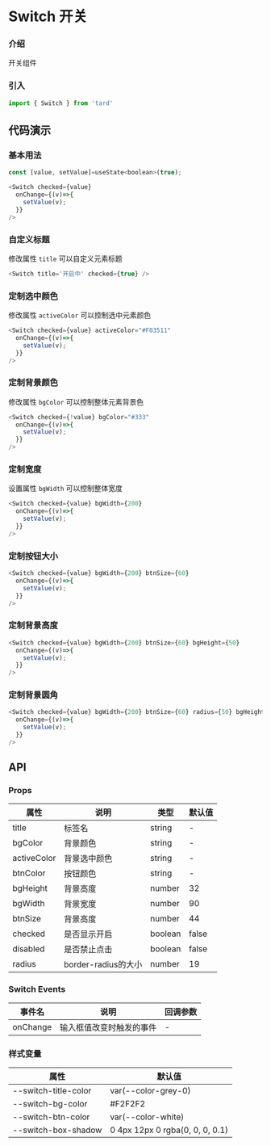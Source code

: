 # Switch 开关
### 介绍
开关组件
### 引入
```js
import { Switch } from 'tard'
```
## 代码演示
### 基本用法

```js
const [value, setValue]=useState<boolean>(true);

<Switch checked={value}
  onChange={(v)=>{
    setValue(v);
  }} 
/>

```

### 自定义标题
修改属性 `title` 可以自定义元素标题
```js
<Switch title='开启中' checked={true} />

```
### 定制选中颜色
修改属性 `activeColor` 可以控制选中元素颜色
```js
<Switch checked={value} activeColor="#F03511"
  onChange={(v)=>{
    setValue(v);
  }} 
/>

```
### 定制背景颜色
修改属性 `bgColor` 可以控制整体元素背景色
```js
<Switch checked={!value} bgColor="#333"
  onChange={(v)=>{
    setValue(v);
  }} 
/>

```
        
### 定制宽度
设置属性 `bgWidth` 可以控制整体宽度
```js
<Switch checked={value} bgWidth={200}
  onChange={(v)=>{
    setValue(v);
  }} 
/>
```
### 定制按钮大小

```js
<Switch checked={value} bgWidth={200} btnSize={60}
  onChange={(v)=>{
    setValue(v);
  }} 
/>
```
### 定制背景高度

```js
<Switch checked={value} bgWidth={200} btnSize={60} bgHeight={50}
  onChange={(v)=>{
    setValue(v);
  }} 
/>
```
### 定制背景圆角

```js
<Switch checked={value} bgWidth={200} btnSize={60} radius={50} bgHeight={50}
  onChange={(v)=>{
    setValue(v);
  }} 
/>
```

## API
### Props
| 属性         | 说明         | 类型    | 默认值 |
| ------------ | ------------ | ------- | ------ |
| title        | 标签名     | string | -        |
| bgColor      | 背景颜色     | string | -      |
| activeColor  | 背景选中颜色     | string | -   |
| btnColor     | 按钮颜色     | string | -      |
| bgHeight     | 背景高度     | number | 32     |
| bgWidth      | 背景宽度     | number | 90     |
| btnSize      | 背景高度     | number | 44     |
| checked      | 是否显示开启  | boolean | false |
| disabled     | 是否禁止点击  | boolean | false |
| radius       | border-radius的大小  | number | 19 |

### Switch Events
|  事件名   | 说明  | 回调参数 |
|  ----  | ----  | ---- |
| onChange | 输入框值改变时触发的事件 | - |

### 样式变量
|  属性   | 默认值 |
|  ----  | ---- |
| --switch-title-color |  var(--color-grey-0) |
| --switch-bg-color |  #F2F2F2 |
| --switch-btn-color |  var(--color-white) |
| --switch-box-shadow |  0 4px 12px 0 rgba(0, 0, 0, 0.1) |
